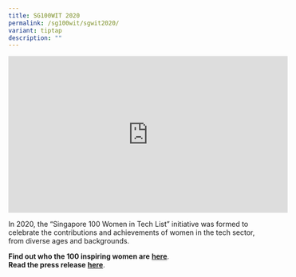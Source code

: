 ```yaml
---
title: SG100WIT 2020
permalink: /sg100wit/sgwit2020/
variant: tiptap
description: ""
---
```

<div class="iframe-wrapper">
<iframe height="315" width="560" allowfullscreen="true" frameborder="0" src="https://www.youtube.com/embed/M2BXtjlMTBw?si=QzGkU6J_WoXLrQpG"></iframe>
</div>
<p>In 2020, the “Singapore 100 Women in Tech List” initiative was formed
to celebrate the contributions and achievements of women in the tech sector,
from diverse ages and backgrounds.</p>
<p><strong>Find out who the 100 inspiring women are</strong>  <strong><a href="https://www.scs.org.sg/awards/sg100wit/2020" rel="noopener noreferrer nofollow" target="_blank">here</a></strong>.
<br><strong>Read the press release</strong>  <strong><a href="https://www.imda.gov.sg/resources/press-releases-factsheets-and-speeches/press-releases/2020/sg-women-in-tech-rallies-community-and-industry" rel="noopener noreferrer nofollow" target="_blank">here</a></strong>.</p>